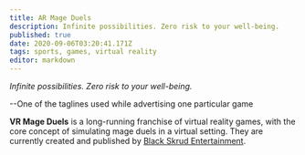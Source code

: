```yaml
---
title: AR Mage Duels
description: Infinite possibilities. Zero risk to your well-being.
published: true
date: 2020-09-06T03:20:41.171Z
tags: sports, games, virtual reality
editor: markdown
---
```


*Infinite possibilities. Zero risk to your well-being.*

--One of the taglines used while advertising one particular game

**VR Mage Duels** is a long-running franchise of virtual reality games, with the core concept of simulating mage duels in a virtual setting. They are currently created and published by [Black Skrud Entertainment](/Black_Skrud_Entertainment "wikilink").
